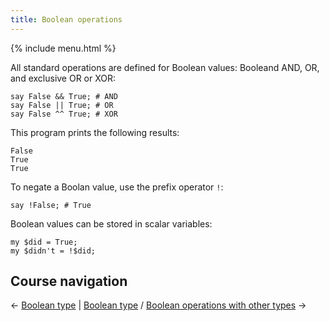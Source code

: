 ```yaml
---
title: Boolean operations
---
```


{% include menu.html %}

All standard operations are defined for Boolean values: Booleand AND, OR, and exclusive OR or XOR:

    say False && True; # AND
    say False || True; # OR
    say False ^^ True; # XOR

This program prints the following results:

    False
    True
    True

To negate a Boolan value, use the prefix operator `!`:

    say !False; # True

Boolean values can be stored in scalar variables:

    my $did = True;
    my $didn't = !$did;

## Course navigation

← [Boolean type](/raku-course/booleans) | [Boolean type](/raku-course/booleans) / [Boolean operations with other types](/raku-course/booleans/boolean-operations-other-types) →
